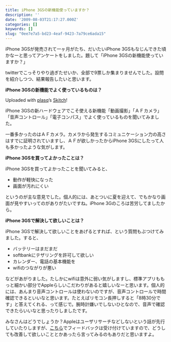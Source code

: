 ```yaml
---
title: iPhone 3GSの新機能使っていますか？
description: ''
date: '2009-08-03T21:17:27.000Z'
categories: []
keywords: []
slug: "0ee7e7a5-bd23-4eaf-9423-7a79ce6ada15"
---
```

iPhone 3GSが発売されて一ヶ月がたち、だいたいiPhone 3GSもなじんできた頃かなーと思ってアンケートをしました。題して「iPhone 3GSの新機能使っていますか？」

twitterでこっそりやり過ぎたせいか、全部で9票しか集まりませんでした。設問を紹介しつつ、結果報告したいと思います。

**iPhone 3GSの新機能でよく使っているものは？**

Uploaded with [plasq](http://plasq.com/)’s [Skitch](http://skitch.com)!

iPhone 3GSの新ハードウェアでこそ使える新機能「動画撮影」「ＡＦカメラ」「音声コントロール」「電子コンパス」でよく使っているものを聞いてみました。

一番多かったのはＡＦカメラ。カメラから発生するコミュニケーション力の高さはすでに証明されていますし、ＡＦが欲しかったからiPhone 3GSにしたって人も多かったような気がします。

**iPhone 3GSを買ってよかったことは？**

iPhone 3GSを買ってよかったことを聞いてみると、

*   動作が軽快になった
*   画面が汚れにくい

というのが主な意見でした。個人的には、あとついに夏を迎えて、でもかなり画面が見やすいってのがありがたいですね。iPhone 3Gのころは苦労してましたから。

**iPhone 3GSで解決して欲しいことは？**

iPhone 3GSで解決して欲しいことをあげるとすれば、という質問もぶつけてみました。すると、

*   バッテリーはまだまだ
*   softbankにテザリングを許可して欲しい
*   カレンダー、電話の基本機能を
*   wifiのつながりが悪い

などがあがりました。たしかにwifiは意外に弱い気がしますし、標準アプリももっと細かい部分でAppleらしいこだわりがあると嬉しいなーと思います。個人的には、あんまり音声コントロールは使わないのですが、音声コントロールで時間確認できるといいなと思います。たとえばリモコン長押しすると「8時30分です」と答えてくれる、って感じで。腕時計嫌いでしないひとなので、音声で確認できたらいいなと思ったりしましたです。

みなさんはどうでしょうか？Appleはユーザリサーチなどしないという話が先行していたりしますが、[こちら](https://regist.apple.co.jp/feedback/iphone/)でフィードバックは受け付けていますので、どうしても改善して欲しいこととかあったら言ってみるのもありだと思いますよ。